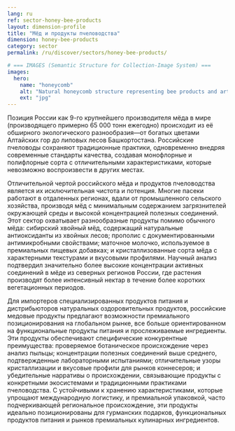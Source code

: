 ```yaml
---
lang: ru
ref: sector-honey-bee-products
layout: dimension-profile
title: "Мёд и продукты пчеловодства"
dimension: honey-bee-products
category: sector
permalink: /ru/discover/sectors/honey-bee-products/

# === IMAGES (Semantic Structure for Collection-Image System) ===
images:
  hero:
    name: "honeycomb"
    alt: "Natural honeycomb structure representing bee products and artisanal honey production"
    ext: "jpg"
---
```


Позиция России как 9-го крупнейшего производителя мёда в мире (производящего примерно 65 000 тонн ежегодно) происходит из её обширного экологического разнообразия—от богатых цветами Алтайских гор до липовых лесов Башкортостана. Российские пчеловоды сохраняют традиционные практики, одновременно внедряя современные стандарты качества, создавая монофлорные и полифлорные сорта с отличительными характеристиками, которые невозможно воспроизвести в других местах.

Отличительной чертой российского мёда и продуктов пчеловодства является их исключительная чистота и потенция. Многие пасеки работают в отдаленных регионах, вдали от промышленного сельского хозяйства, производя мёд с минимальным содержанием загрязнителей окружающей среды и высокой концентрацией полезных соединений. Этот сектор охватывает разнообразные продукты помимо обычного мёда: сибирский хвойный мёд, содержащий натуральные антиоксиданты из хвойных лесов; прополис с документированными антимикробными свойствами; маточное молочко, используемое в премиальных пищевых добавках; и кристаллизованные сорта мёда с характерными текстурами и вкусовыми профилями. Научный анализ подтвердил значительно более высокие концентрации активных соединений в мёде из северных регионов России, где растения производят более интенсивный нектар в течение более коротких вегетационных периодов.

Для импортеров специализированных продуктов питания и дистрибьюторов натуральных оздоровительных продуктов, российские медовые продукты предлагают возможности премиального позиционирования на глобальном рынке, все больше ориентированном на функциональные продукты питания и прослеживаемые ингредиенты. Эти продукты обеспечивают специфические конкурентные преимущества: проверяемое ботаническое происхождение через анализ пыльцы; концентрации полезных соединений выше среднего, подтвержденные лабораторными испытаниями; отличительные узоры кристаллизации и вкусовые профили для рынков коннесеров; и убедительные нарративы о происхождении, связывающие продукты с конкретными экосистемами и традиционными практиками пчеловодства. С устойчивыми к хранению характеристиками, которые упрощают международную логистику, и премиальной упаковкой, часто подчеркивающей региональное происхождение, эти продукты идеально позиционированы для гурманских подарков, функциональных продуктов питания и рынков премиальных кулинарных ингредиентов.
